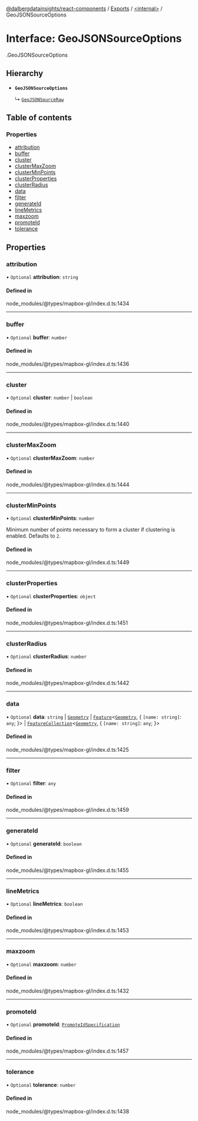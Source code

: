 [@dalbergdatainsights/react-components](../README.md) / [Exports](../modules.md) / [<internal\>](../modules/internal_.md) / GeoJSONSourceOptions

# Interface: GeoJSONSourceOptions

[<internal>](../modules/internal_.md).GeoJSONSourceOptions

## Hierarchy

- **`GeoJSONSourceOptions`**

  ↳ [`GeoJSONSourceRaw`](internal_.GeoJSONSourceRaw.md)

## Table of contents

### Properties

- [attribution](internal_.GeoJSONSourceOptions.md#attribution)
- [buffer](internal_.GeoJSONSourceOptions.md#buffer)
- [cluster](internal_.GeoJSONSourceOptions.md#cluster)
- [clusterMaxZoom](internal_.GeoJSONSourceOptions.md#clustermaxzoom)
- [clusterMinPoints](internal_.GeoJSONSourceOptions.md#clusterminpoints)
- [clusterProperties](internal_.GeoJSONSourceOptions.md#clusterproperties)
- [clusterRadius](internal_.GeoJSONSourceOptions.md#clusterradius)
- [data](internal_.GeoJSONSourceOptions.md#data)
- [filter](internal_.GeoJSONSourceOptions.md#filter)
- [generateId](internal_.GeoJSONSourceOptions.md#generateid)
- [lineMetrics](internal_.GeoJSONSourceOptions.md#linemetrics)
- [maxzoom](internal_.GeoJSONSourceOptions.md#maxzoom)
- [promoteId](internal_.GeoJSONSourceOptions.md#promoteid)
- [tolerance](internal_.GeoJSONSourceOptions.md#tolerance)

## Properties

### attribution

• `Optional` **attribution**: `string`

#### Defined in

node_modules/@types/mapbox-gl/index.d.ts:1434

___

### buffer

• `Optional` **buffer**: `number`

#### Defined in

node_modules/@types/mapbox-gl/index.d.ts:1436

___

### cluster

• `Optional` **cluster**: `number` \| `boolean`

#### Defined in

node_modules/@types/mapbox-gl/index.d.ts:1440

___

### clusterMaxZoom

• `Optional` **clusterMaxZoom**: `number`

#### Defined in

node_modules/@types/mapbox-gl/index.d.ts:1444

___

### clusterMinPoints

• `Optional` **clusterMinPoints**: `number`

Minimum number of points necessary to form a cluster if clustering is enabled. Defaults to `2`.

#### Defined in

node_modules/@types/mapbox-gl/index.d.ts:1449

___

### clusterProperties

• `Optional` **clusterProperties**: `object`

#### Defined in

node_modules/@types/mapbox-gl/index.d.ts:1451

___

### clusterRadius

• `Optional` **clusterRadius**: `number`

#### Defined in

node_modules/@types/mapbox-gl/index.d.ts:1442

___

### data

• `Optional` **data**: `string` \| [`Geometry`](../modules/internal_.md#geometry) \| [`Feature`](internal_.Feature.md)<[`Geometry`](../modules/internal_.md#geometry), { `[name: string]`: `any`;  }\> \| [`FeatureCollection`](internal_.FeatureCollection.md)<[`Geometry`](../modules/internal_.md#geometry), { `[name: string]`: `any`;  }\>

#### Defined in

node_modules/@types/mapbox-gl/index.d.ts:1425

___

### filter

• `Optional` **filter**: `any`

#### Defined in

node_modules/@types/mapbox-gl/index.d.ts:1459

___

### generateId

• `Optional` **generateId**: `boolean`

#### Defined in

node_modules/@types/mapbox-gl/index.d.ts:1455

___

### lineMetrics

• `Optional` **lineMetrics**: `boolean`

#### Defined in

node_modules/@types/mapbox-gl/index.d.ts:1453

___

### maxzoom

• `Optional` **maxzoom**: `number`

#### Defined in

node_modules/@types/mapbox-gl/index.d.ts:1432

___

### promoteId

• `Optional` **promoteId**: [`PromoteIdSpecification`](../modules/internal_.md#promoteidspecification)

#### Defined in

node_modules/@types/mapbox-gl/index.d.ts:1457

___

### tolerance

• `Optional` **tolerance**: `number`

#### Defined in

node_modules/@types/mapbox-gl/index.d.ts:1438
